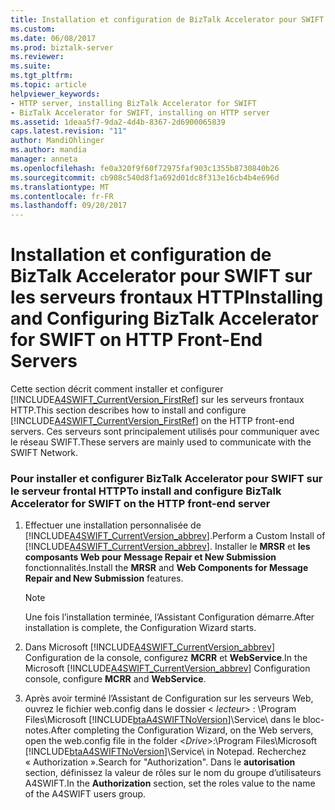 ```yaml
---
title: Installation et configuration de BizTalk Accelerator pour SWIFT sur les serveurs frontaux HTTP | Documents Microsoft
ms.custom: 
ms.date: 06/08/2017
ms.prod: biztalk-server
ms.reviewer: 
ms.suite: 
ms.tgt_pltfrm: 
ms.topic: article
helpviewer_keywords:
- HTTP server, installing BizTalk Accelerator for SWIFT
- BizTalk Accelerator for SWIFT, installing on HTTP server
ms.assetid: 1deaa5f7-9da2-4d4b-8367-2d6900065839
caps.latest.revision: "11"
author: MandiOhlinger
ms.author: mandia
manager: anneta
ms.openlocfilehash: fe0a320f9f60f72975faf903c1355b8730840b26
ms.sourcegitcommit: cb908c540d8f1a692d01dc8f313e16cb4b4e696d
ms.translationtype: MT
ms.contentlocale: fr-FR
ms.lasthandoff: 09/20/2017
---
```

# <a name="installing-and-configuring-biztalk-accelerator-for-swift-on-http-front-end-servers"></a><span data-ttu-id="98ded-102">Installation et configuration de BizTalk Accelerator pour SWIFT sur les serveurs frontaux HTTP</span><span class="sxs-lookup"><span data-stu-id="98ded-102">Installing and Configuring BizTalk Accelerator for SWIFT on HTTP Front-End Servers</span></span>
<span data-ttu-id="98ded-103">Cette section décrit comment installer et configurer [!INCLUDE[A4SWIFT_CurrentVersion_FirstRef](../../includes/a4swift-currentversion-firstref-md.md)] sur les serveurs frontaux HTTP.</span><span class="sxs-lookup"><span data-stu-id="98ded-103">This section describes how to install and configure [!INCLUDE[A4SWIFT_CurrentVersion_FirstRef](../../includes/a4swift-currentversion-firstref-md.md)] on the HTTP front-end servers.</span></span> <span data-ttu-id="98ded-104">Ces serveurs sont principalement utilisés pour communiquer avec le réseau SWIFT.</span><span class="sxs-lookup"><span data-stu-id="98ded-104">These servers are mainly used to communicate with the SWIFT Network.</span></span>  
  
### <a name="to-install-and-configure-biztalk-accelerator-for-swift-on-the-http-front-end-server"></a><span data-ttu-id="98ded-105">Pour installer et configurer BizTalk Accelerator pour SWIFT sur le serveur frontal HTTP</span><span class="sxs-lookup"><span data-stu-id="98ded-105">To install and configure BizTalk Accelerator for SWIFT on the HTTP front-end server</span></span>  
  
1.  <span data-ttu-id="98ded-106">Effectuer une installation personnalisée de [!INCLUDE[A4SWIFT_CurrentVersion_abbrev](../../includes/a4swift-currentversion-abbrev-md.md)].</span><span class="sxs-lookup"><span data-stu-id="98ded-106">Perform a Custom Install of [!INCLUDE[A4SWIFT_CurrentVersion_abbrev](../../includes/a4swift-currentversion-abbrev-md.md)].</span></span> <span data-ttu-id="98ded-107">Installer le **MRSR** et **les composants Web pour Message Repair et New Submission** fonctionnalités.</span><span class="sxs-lookup"><span data-stu-id="98ded-107">Install the **MRSR** and **Web Components for Message Repair and New Submission** features.</span></span>  
  
    > [!NOTE]
    >  <span data-ttu-id="98ded-108">Une fois l’installation terminée, l’Assistant Configuration démarre.</span><span class="sxs-lookup"><span data-stu-id="98ded-108">After installation is complete, the Configuration Wizard starts.</span></span>  
  
2.  <span data-ttu-id="98ded-109">Dans Microsoft [!INCLUDE[A4SWIFT_CurrentVersion_abbrev](../../includes/a4swift-currentversion-abbrev-md.md)] Configuration de la console, configurez **MCRR** et **WebService**.</span><span class="sxs-lookup"><span data-stu-id="98ded-109">In the Microsoft [!INCLUDE[A4SWIFT_CurrentVersion_abbrev](../../includes/a4swift-currentversion-abbrev-md.md)] Configuration console, configure **MCRR** and **WebService**.</span></span>  
  
3.  <span data-ttu-id="98ded-110">Après avoir terminé l’Assistant de Configuration sur les serveurs Web, ouvrez le fichier web.config dans le dossier \< *lecteur*> : \Program Files\Microsoft [!INCLUDE[btaA4SWIFTNoVersion](../../includes/btaa4swiftnoversion-md.md)]\Service\ dans le bloc-notes.</span><span class="sxs-lookup"><span data-stu-id="98ded-110">After completing the Configuration Wizard, on the Web servers, open the web.config file in the folder \<*Drive*>:\Program Files\Microsoft [!INCLUDE[btaA4SWIFTNoVersion](../../includes/btaa4swiftnoversion-md.md)]\Service\ in Notepad.</span></span> <span data-ttu-id="98ded-111">Recherchez « Authorization ».</span><span class="sxs-lookup"><span data-stu-id="98ded-111">Search for "Authorization".</span></span> <span data-ttu-id="98ded-112">Dans le **autorisation** section, définissez la valeur de rôles sur le nom du groupe d’utilisateurs A4SWIFT.</span><span class="sxs-lookup"><span data-stu-id="98ded-112">In the **Authorization** section, set the roles value to the name of the A4SWIFT users group.</span></span>